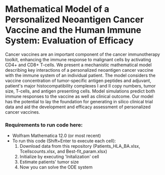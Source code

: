 # Mathematical Model of a Personalized Neoantigen Cancer Vaccine and the Human Immune System: Evaluation of Efficacy

Cancer vaccines are an important component of the cancer immunotherapy toolkit, enhancing the immune response to malignant cells by activating CD4+ and CD8+ T-cells.  We present a mechanistic mathematical model describing key interactions of a personalized neoantigen cancer vaccine with the immune system of an individual patient. The model considers the vaccine concentration of tumor-specific antigen peptides and adjuvant, patient's major histocompatibility complexes I and II copy numbers, tumor size, T-cells, and antigen presenting cells. Model simulations predict both immune responses to the vaccine as well as clinical outcome. Our model has the potential to lay the foundation for generating in silico clinical trial data and aid the development and efficacy assessment of personalized cancer vaccines.

### Requirements to run code here:
- Wolfram Mathematica 12.0 (or most recent)
- To run this code (Shift+Enter to execute each cell):
    1. Download data from this repository (Patients_HLA_BA.xlsx, Tcellscounts.xlsx, and Best-fit_param.xlsx)
    2. Initialize by executing 'Initalization' cell
    3. Estimate patients' tumor size 
    4. Now you can solve the ODE system
